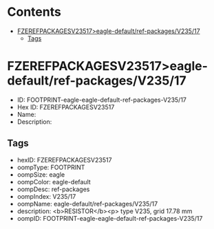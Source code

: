 



Contents
========

* [FZEREFPACKAGESV23517>eagle-default/ref-packages/V235/17](#fzerefpackagesv23517eagle-defaultref-packagesv23517)
	* [Tags](#tags)

# FZEREFPACKAGESV23517>eagle-default/ref-packages/V235/17

- ID: FOOTPRINT-eagle-eagle-default-ref-packages-V235/17
- Hex ID: FZEREFPACKAGESV23517
- Name: 
- Description: 

## Tags

- hexID: FZEREFPACKAGESV23517
- oompType: FOOTPRINT
- oompSize: eagle
- oompColor: eagle-default
- oompDesc: ref-packages
- oompIndex: V235/17
- oompName: eagle-default/ref-packages/V235/17
- description: &lt;b&gt;RESISTOR&lt;/b&gt;&lt;p&gt;&#xD;
type V235, grid 17.78 mm
- oompID: FOOTPRINT-eagle-eagle-default-ref-packages-V235/17
